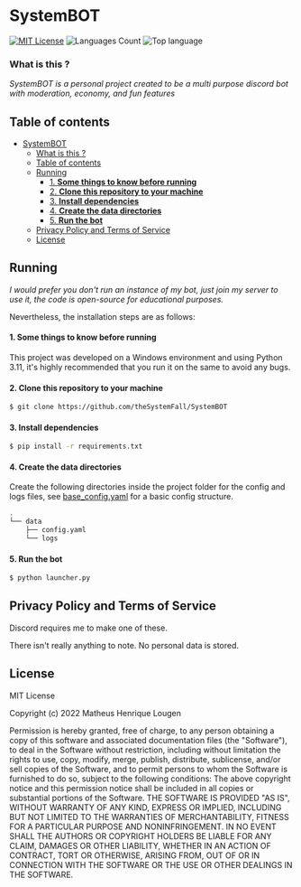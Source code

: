 
# SystemBOT

[![MIT License](https://img.shields.io/badge/License-MIT-green.svg)](https://choosealicense.com/licenses/mit/)
![Languages Count](https://img.shields.io/github/languages/count/theSystemFall/SystemBOT)
![Top language](https://img.shields.io/github/languages/top/theSystemFall/SystemBOT)

### What is this ?
*SystemBOT is a personal project created to be a multi purpose discord bot with moderation, economy, and fun features*

## Table of contents
- [SystemBOT](#systembot)
    - [What is this ?](#what-is-this-)
  - [Table of contents](#table-of-contents)
  - [Running](#running)
      - [1. **Some things to know before running**](#1-some-things-to-know-before-running)
      - [2. **Clone this repository to your machine**](#2-clone-this-repository-to-your-machine)
      - [3. **Install dependencies**](#3-install-dependencies)
      - [4. **Create the data directories**](#4-create-the-data-directories)
      - [5. **Run the bot**](#5-run-the-bot)
  - [Privacy Policy and Terms of Service](#privacy-policy-and-terms-of-service)
  - [License](#license)


## Running

*I would prefer you don't run an instance of my bot, just join my server to use it, the code is open-source for educational purposes.*

Nevertheless, the installation steps are as follows:
#### 1. **Some things to know before running**

This project was developed on a Windows environment and using Python 3.11, it's highly recommended that you run it on the same to avoid any bugs.

#### 2. **Clone this repository to your machine**

```bash
$ git clone https://github.com/theSystemFall/SystemBOT
```
#### 3. **Install dependencies**

```bash
$ pip install -r requirements.txt
```

#### 4. **Create the data directories**

Create the following directories inside the project folder for the config and logs files, see [base_config.yaml]() for a basic config structure.
```bash
.
└── data
    ├── config.yaml
    └── logs
```

#### 5. **Run the bot**
```bash
$ python launcher.py
```

## Privacy Policy and Terms of Service

Discord requires me to make one of these.

There isn't really anything to note. No personal data is stored.

## License

MIT License

Copyright (c) 2022 Matheus Henrique Lougen

Permission is hereby granted, free of charge, to any person obtaining a copy
of this software and associated documentation files (the "Software"), to deal
in the Software without restriction, including without limitation the rights
to use, copy, modify, merge, publish, distribute, sublicense, and/or sell
copies of the Software, and to permit persons to whom the Software is
furnished to do so, subject to the following conditions:
The above copyright notice and this permission notice shall be included in all
copies or substantial portions of the Software.
THE SOFTWARE IS PROVIDED "AS IS", WITHOUT WARRANTY OF ANY KIND, EXPRESS OR IMPLIED, INCLUDING BUT NOT LIMITED TO THE WARRANTIES OF MERCHANTABILITY, FITNESS FOR A PARTICULAR PURPOSE AND NONINFRINGEMENT. IN NO EVENT SHALL THE
AUTHORS OR COPYRIGHT HOLDERS BE LIABLE FOR ANY CLAIM, DAMAGES OR OTHER LIABILITY, WHETHER IN AN ACTION OF CONTRACT, TORT OR OTHERWISE, ARISING FROM, OUT OF OR IN CONNECTION WITH THE SOFTWARE OR THE USE OR OTHER DEALINGS IN THE SOFTWARE.
